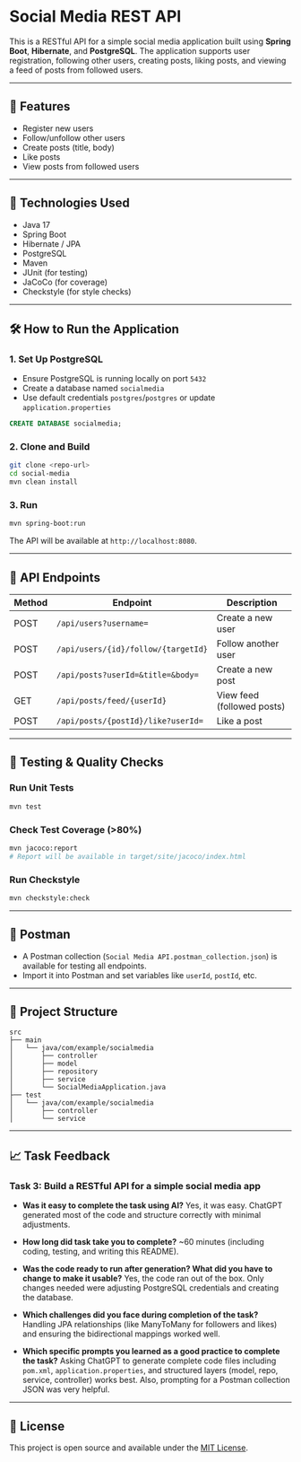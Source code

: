# Social Media REST API

This is a RESTful API for a simple social media application built using **Spring Boot**, **Hibernate**, and **PostgreSQL**. The application supports user registration, following other users, creating posts, liking posts, and viewing a feed of posts from followed users.

---

## 🚀 Features

* Register new users
* Follow/unfollow other users
* Create posts (title, body)
* Like posts
* View posts from followed users

---

## 🧱 Technologies Used

* Java 17
* Spring Boot
* Hibernate / JPA
* PostgreSQL
* Maven
* JUnit (for testing)
* JaCoCo (for coverage)
* Checkstyle (for style checks)

---

## 🛠️ How to Run the Application

### 1. Set Up PostgreSQL

* Ensure PostgreSQL is running locally on port `5432`
* Create a database named `socialmedia`
* Use default credentials `postgres`/`postgres` or update `application.properties`

```sql
CREATE DATABASE socialmedia;
```

### 2. Clone and Build

```bash
git clone <repo-url>
cd social-media
mvn clean install
```

### 3. Run

```bash
mvn spring-boot:run
```

The API will be available at `http://localhost:8080`.

---

## 🔌 API Endpoints

| Method | Endpoint                            | Description                |
| ------ | ----------------------------------- | -------------------------- |
| POST   | `/api/users?username=`              | Create a new user          |
| POST   | `/api/users/{id}/follow/{targetId}` | Follow another user        |
| POST   | `/api/posts?userId=&title=&body=`   | Create a new post          |
| GET    | `/api/posts/feed/{userId}`          | View feed (followed posts) |
| POST   | `/api/posts/{postId}/like?userId=`  | Like a post                |

---

## 🧪 Testing & Quality Checks

### Run Unit Tests

```bash
mvn test
```

### Check Test Coverage (>80%)

```bash
mvn jacoco:report
# Report will be available in target/site/jacoco/index.html
```

### Run Checkstyle

```bash
mvn checkstyle:check
```

---

## 🧪 Postman

* A Postman collection (`Social Media API.postman_collection.json`) is available for testing all endpoints.
* Import it into Postman and set variables like `userId`, `postId`, etc.

---

## 📂 Project Structure

```
src
├── main
│   └── java/com/example/socialmedia
│       ├── controller
│       ├── model
│       ├── repository
│       ├── service
│       └── SocialMediaApplication.java
├── test
│   └── java/com/example/socialmedia
│       ├── controller
│       └── service
```

---

## 📈 Task Feedback

### Task 3: Build a RESTful API for a simple social media app

* **Was it easy to complete the task using AI?**
  Yes, it was easy. ChatGPT generated most of the code and structure correctly with minimal adjustments.

* **How long did task take you to complete?**
  \~60 minutes (including coding, testing, and writing this README).

* **Was the code ready to run after generation? What did you have to change to make it usable?**
  Yes, the code ran out of the box. Only changes needed were adjusting PostgreSQL credentials and creating the database.

* **Which challenges did you face during completion of the task?**
  Handling JPA relationships (like ManyToMany for followers and likes) and ensuring the bidirectional mappings worked well.

* **Which specific prompts you learned as a good practice to complete the task?**
  Asking ChatGPT to generate complete code files including `pom.xml`, `application.properties`, and structured layers (model, repo, service, controller) works best. Also, prompting for a Postman collection JSON was very helpful.

---

## 📜 License

This project is open source and available under the [MIT License](LICENSE).
